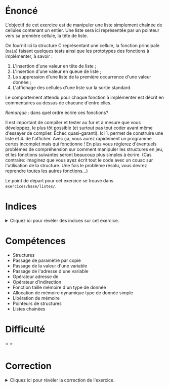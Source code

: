 # Énoncé

L'objectif de cet exercice est de manipuler une liste simplement
chaînée de cellules contenant un entier. Une liste sera ici
représentée par un pointeur vers sa première cellule, la tête de
liste.

On fournit ici la structure C représentant une cellule, la fonction principale (`main`) faisant quelques tests ainsi que les prototypes des fonctions à implémenter, à savoir :

1. L'insertion d'une valeur en tête de liste ;
2. L'insertion d'une valeur en queue de liste ;
3. La suppression d'une liste de la première occurrence d'une valeur
donnée ;
4. L'affichage des cellules d'une liste sur la sortie standard.

Le comportement attendu pour chaque fonction à implémenter est décrit
en commentaires au dessus de chacune d'entre elles.

*Remarque :* dans quel ordre écrire ces fonctions?

Il est important de compiler et tester au fur et à mesure que vous
développez, le plus tôt possible (et surtout pas tout coder avant
même d'essayer de compiler. Échec quasi-garanti).
Ici 1. permet de construire une liste et 4. de l'afficher. Avec ça,
vous aurez rapidement un programme certes incomplet mais qui fonctionne !
En plus vous réglerez d'éventuels problèmes de compréhension sur comment manipuler
les structures en jeu, et les fonctions suivantes seront beaucoup
plus simples à écrire.
(Cas contraire: imaginez que vous ayez écrit tout le code avec un couac
sur l'utilisation de la structure. Une fois le problème résolu, vous
devrez reprendre toutes les autres fonctions...)

Le point de départ pour cet exercice se trouve dans `exercices/base/listes/`.

# Indices

<details>
<summary>Cliquez ici pour révéler des indices sur cet exercice.</summary>
<br>

* Le mot-clé `NULL` désigne un pointeur nul. C'est pratique pour
  trouver la fin de ma liste.
* Ma tête de liste n'a pas été modifiée après un appel à
`inserer_tete` ?  Ca ne vous rappelle pas `echanger_faux` vu dans la
fiche de cours [Pointeurs](http://formationc.pages.ensimag.fr/prepa/prof/papl/pointeurs/) ?
</details>

# Compétences

* Structures
* Passage de paramètre par copie
* Passage de la valeur d'une variable
* Passage de l'adresse d'une variable
* Opérateur adresse de
* Opérateur d'indirection
* Fonction taille mémoire d'un type de donnée
* Allocation de mémoire dynamique type de donnée simple
* Libération de mémoire
* Pointeurs de structures
* Listes chainées

# Difficulté

:star: :star:
# Correction

<details>
<summary>Cliquez ici pour révéler la correction de l'exercice.</summary>
#### Corrigé du fichier Makefile

```make
CC=gcc
CFLAGS=-std=c99 -Wall -Wextra -g

all: listes

.PHONY: clean
clean:
	rm -f *~ *.o listes
	rm -rf *.dSYM # mac-erie

```

#### Corrigé du fichier listes.c

```c
#include <stdlib.h>
#include <stdio.h>
#include <stdint.h>
#include <time.h>
#include <assert.h>

/**
 * @brief Structure de données décrivant un élément d'une liste.
 *
 */
struct cellule
{
    uint32_t val;           /**< La valeur d'une cellule est un entier */
    struct cellule* suiv;   /**< Pointeur vers la cellule suivant dans la liste */
};

/**
 * @brief Affiche sur la sortie standard les valeurs des cellules d'une liste.
 *
 * @param l la liste à afficher
 */
static void afficher(struct cellule* l)
{
    /* A implémenter! */
    while (l != NULL) {
        printf("%i -> ", l->val);
        l = l->suiv;
    }
    printf("FIN\n");
}

/**
 * @brief Insère une nouvelle cellule en tête d'une liste.
 *
 * @param pl l'adresse de la tête de la liste à étendre
 * @param v la valeur de la nouvelle cellule à créer et insérer
 */
static void inserer_tete(struct cellule** pl, uint32_t v)
{
    /* A implémenter! */
    /*
        Rappel : une liste est définie comme un pointeur vers la première
        cellule.  Comme cette fonction modifie la liste (la première cellule),
        la fonction appelante doit passer l'adresse de la liste pour pouvoir
        observer les changements (cf fiche passage de paramètres du kit de
        démarrage). Ainsi pl contient l'adresse de la liste et *pl désigne la
        liste (cad l'adresse de la première cellule).
    */

    /*
        On alloue une nouvelle cellule, qui sera la tête de la nouvelle liste.
        L'opérateur sizeof calcule le nombre d'octet à allouer pour le type
        voulu.
    */
    struct cellule* liste = malloc(sizeof(struct cellule));
    /*Programmation défensive : on vérification que malloc s'est bien passé*/
    assert(liste != NULL);
    /* On fixe les valeurs de cette cellule. */
    liste->val = v;
    liste->suiv = *pl;
    /* On fait pointer l'argument pl vers la nouvelle liste */
    *pl = liste;
}

/**
 * @brief Insère une nouvelle cellule en dernière position d'une liste.
 *
 * @param pl l'adresse de la tête de la liste à étendre
 * @param v la valeur de la nouvelle cellule à créer et insérer
 */
static void inserer_queue(struct cellule** pl, uint32_t v)
{
    /* A implémenter! */
    /*
        Cette fonction prend en argument un pointeur sur la liste, car cette
        dernière change dans le cas de l'insertion de la première cellule.

        On place une sentinelle de manière à gérer à l'identique tous les cas
        incluant le cas liste vide. Le champ suiv de notre sentinelle sera la
        liste que l'on voudra retourner.
    */
    struct cellule sent = { -1, *pl };
    struct cellule* queue = &sent;
    /* On parcourt la liste jusqu'à la dernière cellule */
    while (queue->suiv != NULL) {
        queue = queue->suiv;
    }
    /* Allocation et insertion de la cellule */
    queue->suiv = malloc(sizeof(struct cellule));
    assert(queue->suiv != NULL);
    queue->suiv->val = v;
    queue->suiv->suiv = NULL;
    /* On fait pointer l'argument pl vers la nouvelle liste */
    *pl = sent.suiv;
}

/**
 * @brief Supprime la première occurrence d'une valeur dans une liste.
 *
 * @param pl l'adresse de la tête de la liste sur laquelle appliquer la suppression
 * @param v la valeur que l'on souhaite supprimer de la liste
 */
static void supprimer_premiere_occurrence(struct cellule** pl, uint32_t v)
{
    /* A implémenter! */
    /*
        Cette fonction prend en argument un pointeur sur la liste, car cette
        dernière change lorsqu'on supprime la première cellule.
    */
    struct cellule sent = { -1, *pl };
    struct cellule* p = &sent;
    /*
        En C, les conditions sont évaluées séquentiellement. L'expression à
        droite d'une condition logique && n'est évaluée que si l'expression à
        gauche est vraie.
    */
    while (p->suiv != NULL && p->suiv->val != v) {
        p = p->suiv;
    }

    /* Cas occurence trouvée */
    if (p->suiv != NULL) {
        /*
            On rechaine les 2 cellules de la liste entourant l'occurrence et on
            libère la cellule trouvée.
        */
        struct cellule* style = p->suiv;
        p->suiv = style->suiv;
        free(style);
    }
    *pl = sent.suiv;
}

/**
 * @brief Point d'entrée du programme.
 *
 * @return int 0 (EXIT_SUCCESS) si tout s'est bien passé
 */
int main(void)
{
    struct cellule* liste = NULL;
    for (uint32_t i = 6; i < 10; i++) {
        inserer_queue(&liste, i);
        afficher(liste);
    }
    for (uint32_t i = 5; i > 0; i--) {
        inserer_tete(&liste, i);
        afficher(liste);
    }

    /*
        Initialisation du générateur de nombres aléatoires
        (nécessaire pour que rand() retourne des valeurs différentes à chaque
        exécution du programme).
    */
    srand(time(NULL));

    while (liste != NULL) {
        supprimer_premiere_occurrence(&liste, rand() % 10);
        afficher(liste);
    }
    return EXIT_SUCCESS;
}

```


</details>
